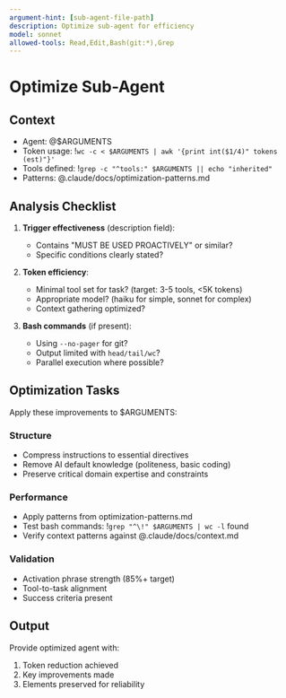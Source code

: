 ```yaml
---
argument-hint: [sub-agent-file-path]
description: Optimize sub-agent for efficiency
model: sonnet
allowed-tools: Read,Edit,Bash(git:*),Grep
---
```


# Optimize Sub-Agent

## Context
- Agent: @$ARGUMENTS
- Token usage: !`wc -c < $ARGUMENTS | awk '{print int($1/4)" tokens (est)"}'`
- Tools defined: !`grep -c "^tools:" $ARGUMENTS || echo "inherited"`
- Patterns: @.claude/docs/optimization-patterns.md

## Analysis Checklist
1. **Trigger effectiveness** (description field):
   - Contains "MUST BE USED PROACTIVELY" or similar?
   - Specific conditions clearly stated?
   
2. **Token efficiency**:
   - Minimal tool set for task? (target: 3-5 tools, <5K tokens)
   - Appropriate model? (haiku for simple, sonnet for complex)
   - Context gathering optimized?

3. **Bash commands** (if present):
   - Using `--no-pager` for git?
   - Output limited with `head/tail/wc`?
   - Parallel execution where possible?

## Optimization Tasks

Apply these improvements to $ARGUMENTS:

### Structure
- Compress instructions to essential directives
- Remove AI default knowledge (politeness, basic coding)
- Preserve critical domain expertise and constraints

### Performance
- Apply patterns from optimization-patterns.md
- Test bash commands: !`grep "^\!" $ARGUMENTS | wc -l` found
- Verify context patterns against @.claude/docs/context.md

### Validation
- Activation phrase strength (85%+ target)
- Tool-to-task alignment
- Success criteria present

## Output
Provide optimized agent with:
1. Token reduction achieved
2. Key improvements made
3. Elements preserved for reliability
